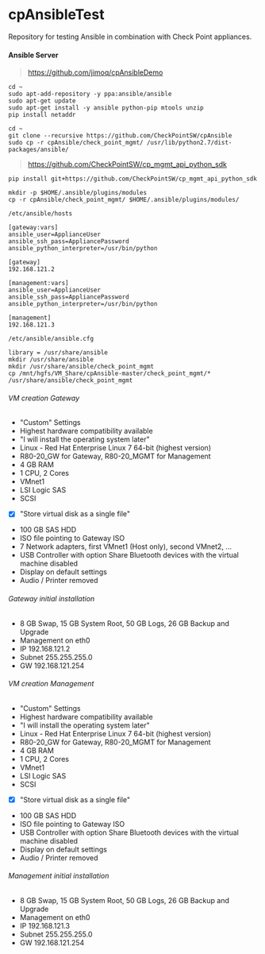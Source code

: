 # cpAnsibleTest

Repository for testing Ansible in combination with Check Point appliances.

#### Ansible Server
> https://github.com/jimoq/cpAnsibleDemo
```
cd ~
sudo apt-add-repository -y ppa:ansible/ansible
sudo apt-get update
sudo apt-get install -y ansible python-pip mtools unzip
pip install netaddr

cd ~
git clone --recursive https://github.com/CheckPointSW/cpAnsible
sudo cp -r cpAnsible/check_point_mgmt/ /usr/lib/python2.7/dist-packages/ansible/
```

> https://github.com/CheckPointSW/cp_mgmt_api_python_sdk
```
pip install git+https://github.com/CheckPointSW/cp_mgmt_api_python_sdk

mkdir -p $HOME/.ansible/plugins/modules
cp -r cpAnsible/check_point_mgmt/ $HOME/.ansible/plugins/modules/
```


```
/etc/ansible/hosts

[gateway:vars]
ansible_user=ApplianceUser
ansible_ssh_pass=AppliancePassword
ansible_python_interpreter=/usr/bin/python

[gateway]
192.168.121.2

[management:vars]
ansible_user=ApplianceUser
ansible_ssh_pass=AppliancePassword
ansible_python_interpreter=/usr/bin/python

[management]
192.168.121.3
```


```
/etc/ansible/ansible.cfg

library = /usr/share/ansible
mkdir /usr/share/ansible
mkdir /usr/share/ansible/check_point_mgmt
cp /mnt/hgfs/VM_Share/cpAnsible-master/check_point_mgmt/* /usr/share/ansible/check_point_mgmt
```

###### VM creation Gateway
* "Custom" Settings
* Highest hardware compatibility available
* "I will install the operating system later"
* Linux - Red Hat Enterprise Linux 7 64-bit (highest version)
* R80-20_GW for Gateway, R80-20_MGMT for Management
* 4 GB RAM
* 1 CPU, 2 Cores
* VMnet1
* LSI Logic SAS
* SCSI
* [x] "Store virtual disk as a single file"
* 100 GB SAS HDD
* ISO file pointing to Gateway ISO
* 7 Network adapters, first VMnet1 (Host only), second VMnet2, ...
* USB Controller with option Share Bluetooth devices with the virtual machine disabled
* Display on default settings
* Audio / Printer removed


###### Gateway initial installation
* 8 GB Swap, 15 GB System Root, 50 GB Logs, 26 GB Backup and Upgrade
* Management on eth0
* IP 192.168.121.2
* Subnet 255.255.255.0
* GW 192.168.121.254


###### VM creation Management
* "Custom" Settings
* Highest hardware compatibility available
* "I will install the operating system later"
* Linux - Red Hat Enterprise Linux 7 64-bit (highest version)
* R80-20_GW for Gateway, R80-20_MGMT for Management
* 4 GB RAM
* 1 CPU, 2 Cores
* VMnet1
* LSI Logic SAS
* SCSI
* [x] "Store virtual disk as a single file"
* 100 GB SAS HDD
* ISO file pointing to Gateway ISO
* USB Controller with option Share Bluetooth devices with the virtual machine disabled
* Display on default settings
* Audio / Printer removed


###### Management initial installation
* 8 GB Swap, 15 GB System Root, 50 GB Logs, 26 GB Backup and Upgrade
* Management on eth0
* IP 192.168.121.3
* Subnet 255.255.255.0
* GW 192.168.121.254







